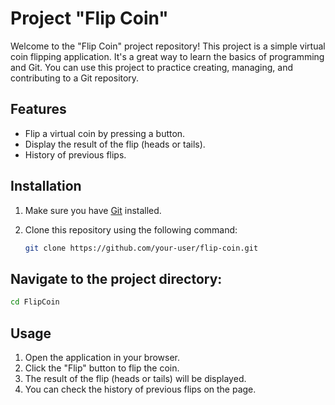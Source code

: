 # Project "Flip Coin"

Welcome to the "Flip Coin" project repository! This project is a simple virtual coin flipping application. It's a great way to learn the basics of programming and Git. You can use this project to practice creating, managing, and contributing to a Git repository.

## Features

- Flip a virtual coin by pressing a button.
- Display the result of the flip (heads or tails).
- History of previous flips.

## Installation

1. Make sure you have [Git](https://git-scm.com/) installed.
2. Clone this repository using the following command:

   ```bash
   git clone https://github.com/your-user/flip-coin.git
   ```


   
## Navigate to the project directory:

   ```bash
   cd FlipCoin
   ```


## Usage

1. Open the application in your browser.
2. Click the "Flip" button to flip the coin.
3. The result of the flip (heads or tails) will be displayed.
4. You can check the history of previous flips on the page.
